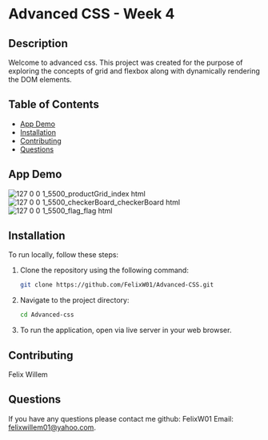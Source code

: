 # Advanced CSS - Week 4

## Description
Welcome to advanced css. This project was created for the purpose of exploring the concepts of grid and flexbox along with dynamically rendering the DOM elements.

## Table of Contents
- [App Demo](#app-demo)
- [Installation](#installation)
- [Contributing](#contributing)
- [Questions](#questions)

## App Demo
![127 0 0 1_5500_productGrid_index html](https://github.com/user-attachments/assets/d6793085-cff2-4fe2-b82a-6e46ea68c25b)
![127 0 0 1_5500_checkerBoard_checkerBoard html](https://github.com/user-attachments/assets/43100801-29f2-4db1-8c38-f9a9340aa137)
![127 0 0 1_5500_flag_flag html](https://github.com/user-attachments/assets/18e6f93f-9aed-4630-8788-07f82c8f3a4c)

## Installation
To run locally, follow these steps:

1. Clone the repository using the following command:
    ```bash
    git clone https://github.com/FelixW01/Advanced-CSS.git
    ```

2. Navigate to the project directory:
    ```bash
    cd Advanced-css
    ```
    
4. To run the application, open via live server in your web browser.


## Contributing
Felix Willem

## Questions
If you have any questions please contact me github: FelixW01 Email: felixwillem01@yahoo.com.

